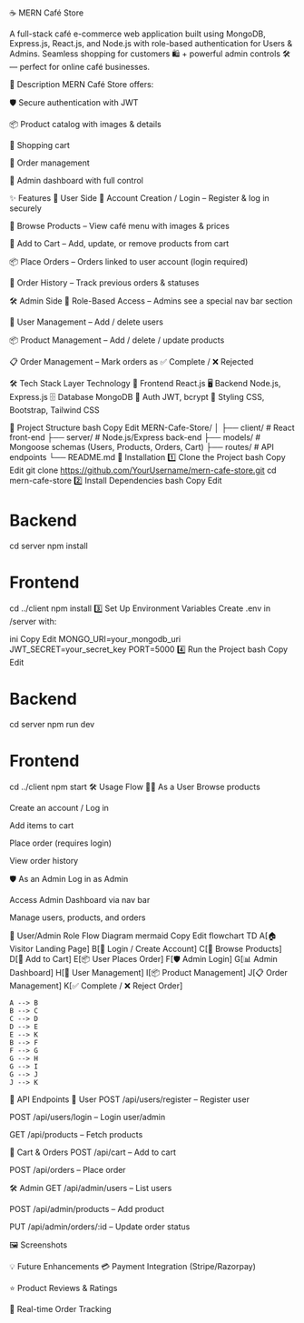 ☕ MERN Café Store

A full-stack café e-commerce web application built using MongoDB, Express.js, React.js, and Node.js with role-based authentication for Users & Admins.
Seamless shopping for customers 🛍️ + powerful admin controls 🛠️ — perfect for online café businesses.

📜 Description
MERN Café Store offers:

🛡️ Secure authentication with JWT

📦 Product catalog with images & details

🛒 Shopping cart

📜 Order management

🏢 Admin dashboard with full control

✨ Features
👤 User Side
📝 Account Creation / Login – Register & log in securely

📜 Browse Products – View café menu with images & prices

🛒 Add to Cart – Add, update, or remove products from cart

📦 Place Orders – Orders linked to user account (login required)

📂 Order History – Track previous orders & statuses

🛠 Admin Side
🔑 Role-Based Access – Admins see a special nav bar section

👥 User Management – Add / delete users

📦 Product Management – Add / delete / update products

📋 Order Management – Mark orders as ✅ Complete / ❌ Rejected

🛠 Tech Stack
Layer	Technology
🎨 Frontend	React.js
🖥 Backend	Node.js, Express.js
🗄 Database	MongoDB
🔐 Auth	JWT, bcrypt
🎨 Styling	CSS, Bootstrap, Tailwind CSS

📂 Project Structure
bash
Copy
Edit
MERN-Cafe-Store/
│
├── client/        # React front-end
├── server/        # Node.js/Express back-end
├── models/        # Mongoose schemas (Users, Products, Orders, Cart)
├── routes/        # API endpoints
└── README.md
🚀 Installation
1️⃣ Clone the Project
bash
Copy
Edit
git clone https://github.com/YourUsername/mern-cafe-store.git
cd mern-cafe-store
2️⃣ Install Dependencies
bash
Copy
Edit
# Backend
cd server
npm install

# Frontend
cd ../client
npm install
3️⃣ Set Up Environment Variables
Create .env in /server with:

ini
Copy
Edit
MONGO_URI=your_mongodb_uri
JWT_SECRET=your_secret_key
PORT=5000
4️⃣ Run the Project
bash
Copy
Edit
# Backend
cd server
npm run dev

# Frontend
cd ../client
npm start
🛠 Usage Flow
🧑‍💻 As a User
Browse products

Create an account / Log in

Add items to cart

Place order (requires login)

View order history

🛡 As an Admin
Log in as Admin

Access Admin Dashboard via nav bar

Manage users, products, and orders

🔄 User/Admin Role Flow Diagram
mermaid
Copy
Edit
flowchart TD
    A[🏠 Visitor Landing Page]
    B[🔑 Login / Create Account]
    C[📜 Browse Products]
    D[🛒 Add to Cart]
    E[📦 User Places Order]
    F[🛡 Admin Login]
    G[📊 Admin Dashboard]
    H[👥 User Management]
    I[📦 Product Management]
    J[📋 Order Management]
    K[✅ Complete / ❌ Reject Order]

    A --> B
    B --> C
    C --> D
    D --> E
    E --> K
    B --> F
    F --> G
    G --> H
    G --> I
    G --> J
    J --> K
📡 API Endpoints
👤 User
POST /api/users/register – Register user

POST /api/users/login – Login user/admin

GET /api/products – Fetch products

🛒 Cart & Orders
POST /api/cart – Add to cart

POST /api/orders – Place order

🛠 Admin
GET /api/admin/users – List users

POST /api/admin/products – Add product

PUT /api/admin/orders/:id – Update order status

🖼 Screenshots




💡 Future Enhancements
💳 Payment Integration (Stripe/Razorpay)

⭐ Product Reviews & Ratings

🚚 Real-time Order Tracking
